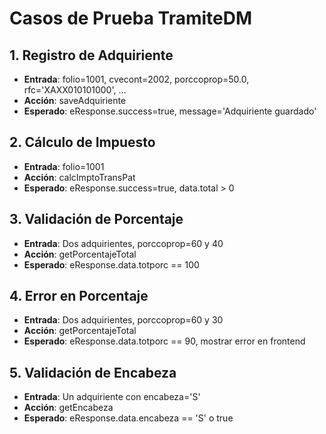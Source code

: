 # Casos de Prueba TramiteDM

## 1. Registro de Adquiriente
- **Entrada**: folio=1001, cvecont=2002, porccoprop=50.0, rfc='XAXX010101000', ...
- **Acción**: saveAdquiriente
- **Esperado**: eResponse.success=true, message='Adquiriente guardado'

## 2. Cálculo de Impuesto
- **Entrada**: folio=1001
- **Acción**: calcImptoTransPat
- **Esperado**: eResponse.success=true, data.total > 0

## 3. Validación de Porcentaje
- **Entrada**: Dos adquirientes, porccoprop=60 y 40
- **Acción**: getPorcentajeTotal
- **Esperado**: eResponse.data.totporc == 100

## 4. Error en Porcentaje
- **Entrada**: Dos adquirientes, porccoprop=60 y 30
- **Acción**: getPorcentajeTotal
- **Esperado**: eResponse.data.totporc == 90, mostrar error en frontend

## 5. Validación de Encabeza
- **Entrada**: Un adquiriente con encabeza='S'
- **Acción**: getEncabeza
- **Esperado**: eResponse.data.encabeza == 'S' o true
